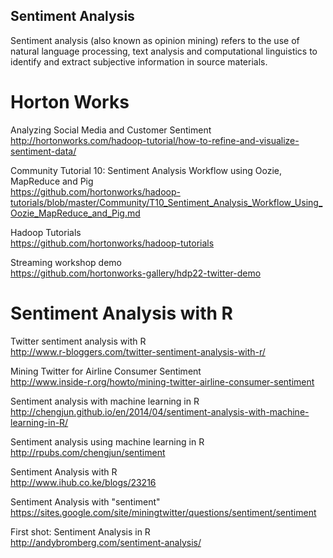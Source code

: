 ## Sentiment Analysis

Sentiment analysis (also known as opinion mining) refers to the use of natural language processing, text analysis and computational linguistics to identify and extract subjective information in source materials.

# Horton Works

Analyzing Social Media and Customer Sentiment<BR>
http://hortonworks.com/hadoop-tutorial/how-to-refine-and-visualize-sentiment-data/<BR>

Community Tutorial 10: Sentiment Analysis Workflow using Oozie, MapReduce and Pig<BR>
https://github.com/hortonworks/hadoop-tutorials/blob/master/Community/T10_Sentiment_Analysis_Workflow_Using_Oozie_MapReduce_and_Pig.md<BR>

Hadoop Tutorials<BR>
https://github.com/hortonworks/hadoop-tutorials<BR>

Streaming workshop demo<BR>
https://github.com/hortonworks-gallery/hdp22-twitter-demo<BR>






# Sentiment Analysis with R

Twitter sentiment analysis with R<BR>
http://www.r-bloggers.com/twitter-sentiment-analysis-with-r/<BR>

Mining Twitter for Airline Consumer Sentiment<BR>
http://www.inside-r.org/howto/mining-twitter-airline-consumer-sentiment<BR>

Sentiment analysis with machine learning in R<BR>
http://chengjun.github.io/en/2014/04/sentiment-analysis-with-machine-learning-in-R/<BR>

Sentiment analysis using machine learning in R<BR>
http://rpubs.com/chengjun/sentiment<BR>

Sentiment Analysis with R<BR>
http://www.ihub.co.ke/blogs/23216<BR>

Sentiment Analysis with "sentiment"<BR>
https://sites.google.com/site/miningtwitter/questions/sentiment/sentiment<BR>

First shot: Sentiment Analysis in R<BR>
http://andybromberg.com/sentiment-analysis/<BR>





